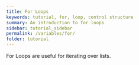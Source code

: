 ```yaml
---
title: For Loops
keywords: tutorial, for, loop, control structure
summary: An introduction to for loops
sidebar: tutorial_sidebar
permalink: /variables/for/
folder: tutorial
---
```

For Loops are useful for iterating over lists.
<object id="example-1" data="{{site.baseurl}}/embedded-web-editor/?for" width="100%" height="550px"> </object>
